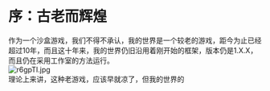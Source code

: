 # 序：古老而辉煌
作为一个沙盒游戏，我们不得不承认，我的世界是一个较老的游戏，距今为止已经超过10年，而且这十年来，我的世界仍旧沿用着刚开始的框架，版本仍是1.X.X，而且仍在采用工作室的方法运行。  
![r6gpTI.jpg](https://s3.ax1x.com/2020/12/23/r6gpTI.jpg)  
理论上来讲，这种老游戏，应该早就凉了，但我的世界的  
